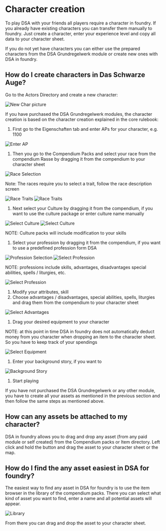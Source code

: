 # Character creation  

To play DSA with your friends all players require a character in foundry.
If you already have existing characters you can transfer them manually to foundry. 
Just create a character, enter your experience level and copy all data to your character sheet.

If you do not yet have characters you can either use the prepared characters from the DSA Grundregelwerk module or create new ones with DSA in foundry.


## How do I create characters in Das Schwarze Auge?  

Go to the Actors Directory and create a new character:  

![New Char picture](https://user-images.githubusercontent.com/75448500/106726526-c40fad80-660a-11eb-9f8e-b91513c3eae2.jpg)
  

If you have purchased the DSA Grundregelwerk modules, the character creation is based on the character creation explained in the core rulebook: 
1. First go to the Eigenschaften tab and enter APs for your character, e.g. 1100    

![Enter AP](https://user-images.githubusercontent.com/75448500/106726636-e7d2f380-660a-11eb-95c7-7e3844dadd3b.jpg)
  

1. Then you go to the Compendium Packs and select your race from the compendium Rasse by dragging it from the compendium to your character sheet  
  
![Race Selection](https://user-images.githubusercontent.com/75448500/106726734-033dfe80-660b-11eb-8b4f-18fc96756306.jpg)
  
 
Note: The races require you to select a trait, follow the race description screen
  
![Race Traits](https://user-images.githubusercontent.com/75448500/106726844-1fda3680-660b-11eb-924d-70438dddfd76.jpg)
![Race Traits ](https://user-images.githubusercontent.com/75448500/106726916-33859d00-660b-11eb-8a74-a977d4c47f42.jpg)
  


1. Next select your Culture by dragging it from the compendium, if you want to use the culture package or enter culture name manually  
  
![Select Culture](https://user-images.githubusercontent.com/75448500/106726992-4c8e4e00-660b-11eb-8279-3fec0b565b1e.jpg)
![Select Culture](https://user-images.githubusercontent.com/75448500/106727045-5ca62d80-660b-11eb-8291-dbd18f6ff60e.jpg)
  
  
NOTE: Culture packs will include modification to your skills
  

1. Select your profession by dragging it from the compendium, if you want to use a predefined profession form DSA  
  
![Profession Selection](https://user-images.githubusercontent.com/75448500/106727204-819aa080-660b-11eb-8be8-354bfabf5783.jpg)
![Select Profession](https://user-images.githubusercontent.com/75448500/106727267-95460700-660b-11eb-9346-405c156bf03b.jpg)
  
NOTE: professions include skills, advantages, disadvantages special abilities, spells / liturgies, etc.
  
![Select Profession](https://user-images.githubusercontent.com/75448500/106727321-a68f1380-660b-11eb-8f77-273decf51387.jpg)
  

1. Modify your attributes, skill
1. Choose advantages / disadvantages, special abilities, spells, liturgies and drag them from the compendium to your character sheet 
  
![Select Advantages](https://user-images.githubusercontent.com/75448500/106727385-b7d82000-660b-11eb-9da7-fe27af7ba685.jpg)
  

1. Drag your desired equipment to your character  
  
NOTE: at this point in time DSA in foundry does not automatically deduct money from you character when dropping an item to the character sheet. So you have to keep track of your spendings
  
![Select Equipment](https://user-images.githubusercontent.com/75448500/106727494-d5a58500-660b-11eb-9853-7ffc0b9dac7b.jpg)
  


1. Enter your background story, if you want to
  
![Background Story](https://user-images.githubusercontent.com/75448500/106727576-ebb34580-660b-11eb-8f55-e23bbad943b8.jpg)


1. Start playing
 

If you have not purchased the DSA Grundregelwerk or any other module, you have to create all your assets as mentioned in the previous section and then follow the same steps as mentioned above.


## How can any assets be attached to my character?
DSA in foundry allows you to drag and drop any asset (from any paid module or self created) from the Compendium packs or Item directory.
Left click and hold the button and drag the asset to your character sheet or the map.  


## How do I find the any asset easiest in DSA for foundry?
The easiest way to find any asset in DSA for foundry is to use the item browser in the library of the compendium packs. 
There you can select what kind of asset you want to find, enter a name and all potential assets will appear.  
  
![Library](https://user-images.githubusercontent.com/75448500/106727717-0ab1d780-660c-11eb-8067-66b5afd1371f.jpg)
  
  
From there you can drag and drop the asset to your character sheet.
